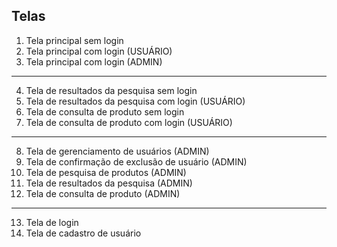 ## Telas

01. Tela principal sem login
02. Tela principal com login (USUÁRIO)
03. Tela principal com login (ADMIN)

---

04. Tela de resultados da pesquisa sem login
05. Tela de resultados da pesquisa com login (USUÁRIO)
06. Tela de consulta de produto sem login
07. Tela de consulta de produto com login (USUÁRIO)

---

08. Tela de gerenciamento de usuários (ADMIN)
09. Tela de confirmação de exclusão de usuário (ADMIN)
10. Tela de pesquisa de produtos (ADMIN)
11. Tela de resultados da pesquisa (ADMIN)
12. Tela de consulta de produto (ADMIN)

---

13. Tela de login
14. Tela de cadastro de usuário
